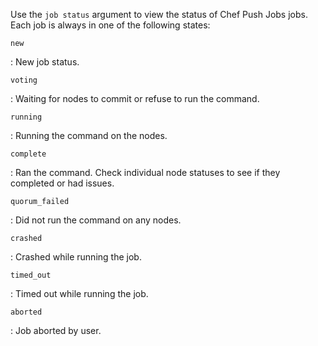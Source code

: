 Use the `job status` argument to view the status of Chef Push Jobs jobs.
Each job is always in one of the following states:

`new`

:   New job status.

`voting`

:   Waiting for nodes to commit or refuse to run the command.

`running`

:   Running the command on the nodes.

`complete`

:   Ran the command. Check individual node statuses to see if they
    completed or had issues.

`quorum_failed`

:   Did not run the command on any nodes.

`crashed`

:   Crashed while running the job.

`timed_out`

:   Timed out while running the job.

`aborted`

:   Job aborted by user.